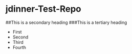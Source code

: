 # jdinner-Test-Repo
##This is a secondary heading
###This is a tertiary heading
* First
* Second
* Third
* Fourth

